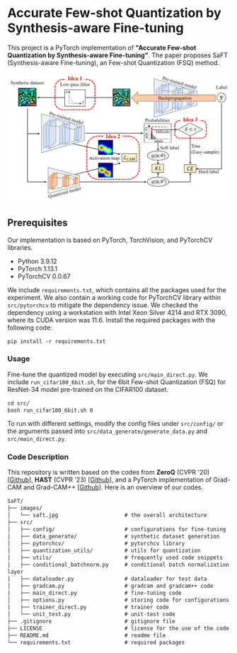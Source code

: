 # Accurate Few-shot Quantization by Synthesis-aware Fine-tuning

This project is a PyTorch implementation of **"Accurate Few-shot Quantization by Synthesis-aware Fine-tuning"**.
The paper proposes SaFT (Synthesis-aware Fine-tuning), an Few-shot Quantization (FSQ) method.

![Overall Architecture of SaFT](./images/saft.jpg)


## Prerequisites

Our implementation is based on PyTorch, TorchVision, and PyTorchCV libraries.

- Python 3.9.12
- PyTorch 1.13.1
- PyTorchCV 0.0.67

We include `requirements.txt`, which contains all the packages used for the experiment. 
We also contain a working code for PyTorchCV library within `src/pytorchcv` to mitigate the dependency issue.
We checked the dependency using a workstation with Intel Xeon Silver 4214 and RTX 3090, where its CUDA version was 11.6.
Install the required packages with the following code:

```shell
pip install -r requirements.txt
```

### Usage
<!-- For usage, first generate the synthetic dataset with the code under `src/data_generate/`.
We include `run_generate_imagenet.sh`, which generates the synthetic dataset using a ResNet-18 model pre-trained on the ImageNet dataset.

```shell
cd src/data_generate
bash run_generate_imagenet.sh
``` -->

Fine-tune the quantized model by executing `src/main_direct.py`.
We include `run_cifar100_6bit.sh`, for the 6bit Few-shot Quantization (FSQ) for ResNet-34 model pre-trained on the CIFAR100 dataset.

```
cd src/
bash run_cifar100_6bit.sh 0
```

To run with different settings, modify the config files under `src/config/` or the arguments passed into `src/data_generate/generate_data.py` and `src/main_direct.py`.

### Code Description

This repository is written based on the codes from **ZeroQ** (CVPR '20) \[[Github](https://github.com/amirgholami/ZeroQ)\], **HAST** (CVPR '23) \[[Github](https://github.com/lihuantong/HAST)\], and a PyTorch implementation of Grad-CAM and Grad-CAM++ \[[Github](https://github.com/1Konny/gradcam_plus_plus-pytorch)\].
Here is an overview of our codes.

``` Unicode
SaFT/
├── images/
│   └── saft.jpg                     # the overall architecture
├── src/
│   ├── config/                      # configurations for fine-tuning      
│   ├── data_generate/               # synthetic dataset generation
│   ├── pytorchcv/                   # pytorchcv library
│   ├── quantization_utils/          # utils for quantization
│   ├── utils/                       # frequently used code snippets
│   ├── conditional_batchnorm.py     # conditional batch normalization layer
│   ├── dataloader.py                # dataloader for test data
│   ├── gradcam.py                   # gradcam and gradcam++ code
│   ├── main_direct.py               # fine-tuning code
│   ├── options.py                   # storing code for configurations
│   ├── trainer_direct.py            # trainer code
│   └── unit_test.py                 # unit-test code
├── .gitignore                       # gitignore file
├── LICENSE                          # license for the use of the code
├── README.md                        # readme file
└── requirements.txt                 # required packages
```
